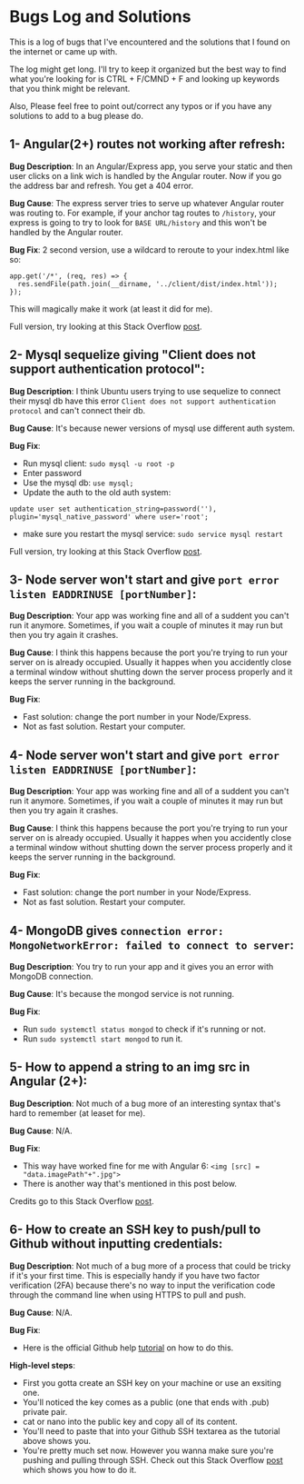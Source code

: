 # Bugs Log and Solutions

This is a log of bugs that I've encountered and the solutions that I found on the internet or came up with.

The log might get long. I'll try to keep it organized but the best way to find what you're looking for is CTRL + F/CMND + F and looking up keywords that you think might be relevant.

Also, Please feel free to point out/correct any typos or if you have any solutions to add to a bug please do.


## 1- Angular(2+) routes not working after refresh:
**Bug Description**: In an Angular/Express app, you serve your static and then user clicks on a link wich is handled by the Angular router. Now if you go the address bar and refresh. You get a 404 error.

**Bug Cause**: The express server tries to serve up whatever Angular router was routing to. For example, if your anchor tag routes to `/history`, your express is going to try to look for `BASE URL/history` and this won't be handled by the Angular router.

**Bug Fix**: 2 second version, use a wildcard to reroute to your index.html like so:
```
app.get('/*', (req, res) => {
  res.sendFile(path.join(__dirname, '../client/dist/index.html'));
});
```
This will magically make it work (at least it did for me).

Full version, try looking at this Stack Overflow [post](https://stackoverflow.com/questions/31415052/angular-2-0-router-not-working-on-reloading-the-browser).

## 2- Mysql sequelize giving "Client does not support authentication protocol":

**Bug Description**: I think Ubuntu users trying to use sequelize to connect their mysql db have this error `Client does not support authentication protocol` and can't connect their db.

**Bug Cause**: It's because newer versions of mysql use different auth system.

**Bug Fix**:
* Run mysql client: `sudo mysql -u root -p`
* Enter password
* Use the mysql db: `use mysql;`
* Update the auth to the old auth system:
```
update user set authentication_string=password(''), plugin='mysql_native_password' where user='root';
```
* make sure you restart the mysql service: `sudo service mysql restart`

Full version, try looking at this Stack Overflow [post](http://stackoverflow.com/a/36234358/1431224).


## 3- Node server won't start and give `port error listen EADDRINUSE [portNumber]`:

**Bug Description**: Your app was working fine and all of a suddent you can't run it anymore. Sometimes, if you wait a couple of minutes it may run but then you try again it crashes.

**Bug Cause**: I think this happens because the port you're trying to run your server on is already occupied. Usually it happes when you accidently close a terminal window without shutting down the server process properly and it keeps the server running in the background.

**Bug Fix**:
* Fast solution: change the port number in your Node/Express.
* Not as fast solution. Restart your computer.


## 4- Node server won't start and give `port error listen EADDRINUSE [portNumber]`:

**Bug Description**: Your app was working fine and all of a suddent you can't run it anymore. Sometimes, if you wait a couple of minutes it may run but then you try again it crashes.

**Bug Cause**: I think this happens because the port you're trying to run your server on is already occupied. Usually it happes when you accidently close a terminal window without shutting down the server process properly and it keeps the server running in the background.

**Bug Fix**:
* Fast solution: change the port number in your Node/Express.
* Not as fast solution. Restart your computer.


## 4- MongoDB gives `connection error: MongoNetworkError: failed to connect to server`:

**Bug Description**: You try to run your app and it gives you an error with MongoDB connection.

**Bug Cause**: It's because the mongod service is not running.

**Bug Fix**:
* Run `sudo systemctl status mongod` to check if it's running or not.
* Run  `sudo systemctl start mongod` to run it.


## 5- How to append a string to an img src in Angular (2+):

**Bug Description**: Not much of a bug more of an interesting syntax that's hard to remember (at leaset for me).

**Bug Cause**: N/A.

**Bug Fix**:
* This way have worked fine for me with Angular 6: `<img [src] = "data.imagePath"+".jpg">`
* There is another way that's mentioned in this post below.

Credits go to this Stack Overflow [post](https://stackoverflow.com/questions/46791107/appending-string-to-img-src-in-angular-4).

## 6- How to create an SSH key to push/pull to Github without inputting credentials:

**Bug Description**: Not much of a bug more of a process that could be tricky if it's your first time. This is especially handy if you have two factor verification (2FA) because there's no way to input the verification code through the command line when using HTTPS to pull and push.

**Bug Cause**: N/A.

**Bug Fix**:
* Here is the official Github help [tutorial](https://help.github.com/articles/adding-a-new-ssh-key-to-your-github-account/) on how to do this.

**High-level steps**:
* First you gotta create an SSH key on your machine or use an exsiting one.
* You'll noticed the key comes as a public (one that ends with .pub) private pair.
* cat or nano into the public key and copy all of its content.
* You'll need to paste that into your Github SSH textarea as the tutorial above shows you.
* You're pretty much set now. However you wanna make sure you're pushing and pulling through SSH. Check out this Stack Overflow [post](https://stackoverflow.com/questions/14762034/push-to-github-without-password-using-ssh-key) which shows you how to do it.

